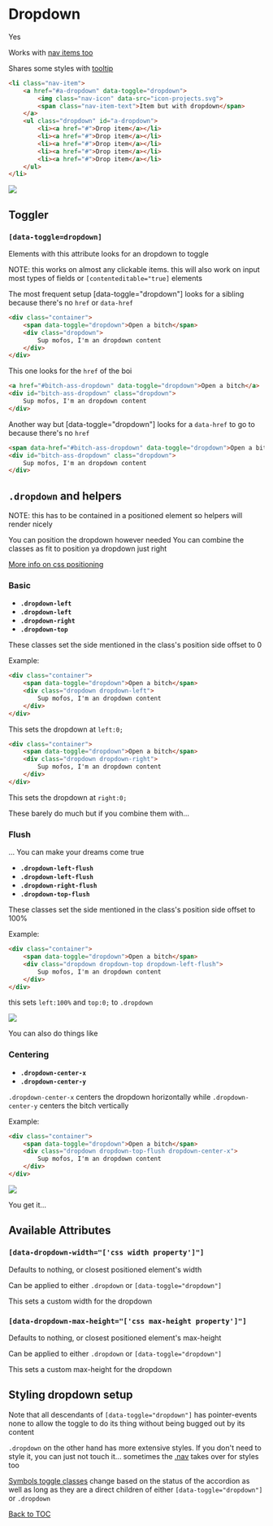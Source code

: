 # Dropdown

Yes

Works with [nav items too](../componenets/../components/nav.md)

Shares some styles with [tooltip](../components/tooltip.md)


```html
<li class="nav-item">
	<a href="#a-dropdown" data-toggle="dropdown">
		<img class="nav-icon" data-src="icon-projects.svg">
		<span class="nav-item-text">Item but with dropdown</span>
	</a>
	<ul class="dropdown" id="a-dropdown">
		<li><a href="#">Drop item</a></li>
		<li><a href="#">Drop item</a></li>
		<li><a href="#">Drop item</a></li>
		<li><a href="#">Drop item</a></li>
		<li><a href="#">Drop item</a></li>
	</ul>
</li>
```

![](../../images/dropdown.png)

## Toggler

### **`[data-toggle=dropdown]`**

Elements with this attribute looks for an dropdown to toggle

NOTE: this works on almost any clickable items. this will also work on input most types of fields or `[contenteditable="true]` elements


The most frequent setup [data-toggle="dropdown"] looks for a sibling because there's no `href` or `data-href`

```html
<div class="container">
	<span data-toggle="dropdown">Open a bitch</span>
	<div class="dropdown">
		Sup mofos, I'm an dropdown content
	</div>
</div>
```

This one looks for the `href` of the boi
```html
<a href="#bitch-ass-dropdown" data-toggle="dropdown">Open a bitch</a>
<div id="bitch-ass-dropdown" class="dropdown">
	Sup mofos, I'm an dropdown content
</div>
```

Another way but [data-toggle="dropdown"] looks for a `data-href` to go to because there's no `href`

```html
<span data-href="#bitch-ass-dropdown" data-toggle="dropdown">Open a bitch</span>
<div id="bitch-ass-dropdown" class="dropdown">
	Sup mofos, I'm an dropdown content
</div>
```

## **`.dropdown`**  and helpers

NOTE: this has to be contained in a positioned element so helpers will render nicely

You can position the dropdown however needed You can combine the classes as fit to position ya dropdown just right 


[More info on css positioning](https://www.w3schools.com/css/css_positioning.asp)

### Basic

*	**`.dropdown-left`**
*	**`.dropdown-left`**
*	**`.dropdown-right`**
*	**`.dropdown-top`**

These classes set the side mentioned in the class's position side offset to 0

Example:

```html
<div class="container">
	<span data-toggle="dropdown">Open a bitch</span>
	<div class="dropdown dropdown-left">
		Sup mofos, I'm an dropdown content
	</div>
</div>
```

This sets the dropdown at `left:0;`


```html
<div class="container">
	<span data-toggle="dropdown">Open a bitch</span>
	<div class="dropdown dropdown-right">
		Sup mofos, I'm an dropdown content
	</div>
</div>
```

This sets the dropdown at `right:0;`

These barely do much but if you combine them with...

### Flush

... You can make your dreams come true

*	**`.dropdown-left-flush`**
*	**`.dropdown-left-flush`**
*	**`.dropdown-right-flush`**
*	**`.dropdown-top-flush`**

These classes set the side mentioned in the class's position side offset to 100%

Example:

```html
<div class="container">
	<span data-toggle="dropdown">Open a bitch</span>
	<div class="dropdown dropdown-top dropdown-left-flush">
		Sup mofos, I'm an dropdown content
	</div>
</div>
```

this sets `left:100%` and `top:0;` to `.dropdown`

![](../../images/dropdown-flush.png)


You can also do things like

### Centering


*	**`.dropdown-center-x`**
*	**`.dropdown-center-y`**

`.dropdown-center-x` centers the dropdown horizontally while `.dropdown-center-y` centers the bitch vertically


Example:

```html
<div class="container">
	<span data-toggle="dropdown">Open a bitch</span>
	<div class="dropdown dropdown-top-flush dropdown-center-x">
		Sup mofos, I'm an dropdown content
	</div>
</div>
```

![](../../images/dropdown-center.png)

You get it...

## Available Attributes


### **`[data-dropdown-width="['css width property']"]`**

Defaults to nothing, or closest positioned element's width

Can be applied to either `.dropdown` or `[data-toggle="dropdown"]`

This sets a custom width for the dropdown

### **`[data-dropdown-max-height="['css max-height property']"]`**

Defaults to nothing, or closest positioned element's max-height

Can be applied to either `.dropdown` or `[data-toggle="dropdown"]`

This sets a custom max-height for the dropdown

## Styling dropdown setup

Note that all descendants of `[data-toggle="dropdown"]` has pointer-events none to allow the toggle to do its thing without being bugged out by its content

`.dropdown` on the other hand has more extensive styles. If you don't need to style it, you can just not touch it... sometimes the [.nav](../components/nav.md) takes over for styles too


[Symbols toggle classes](../components/symbol.md#toggle-classes) change based on the status of the accordion as well as long as they are a direct children of either `[data-toggle="dropdown"]` or `.dropdown`

[Back to TOC](../../../readme.md)